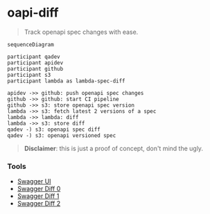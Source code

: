 # oapi-diff

> Track openapi spec changes with ease.

```mermaid
sequenceDiagram

participant qadev
participant apidev
participant github
participant s3
participant lambda as lambda-spec-diff

apidev ->> github: push openapi spec changes
github ->> github: start CI pipeline
github ->> s3: store openapi spec version
lambda ->> s3: fetch latest 2 versions of a spec
lambda ->> lambda: diff
lambda ->> s3: store diff
qadev -) s3: openapi spec diff
qadev -) s3: openapi versioned spec
```


> **Disclaimer**: this is just a proof of concept, don't mind the ugly. 
### Tools

- [Swagger UI](https://swagger.io/tools/swagger-ui/)
- [Swagger Diff 0](https://github.com/Sayi/swagger-diff)
- [Swagger Diff 1](https://github.com/OpenAPITools/openapi-diff)
- [Swagger Diff 2](https://bitbucket.org/atlassian/openapi-diff/src/master/)
